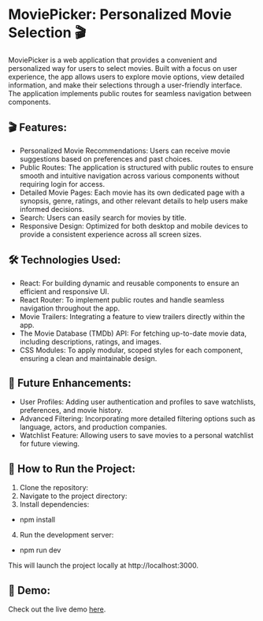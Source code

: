 # MoviePicker: Personalized Movie Selection 🎬
MoviePicker is a web application that provides a convenient and personalized way for users to select movies. Built with a focus on user experience, the app allows users to explore movie options, view detailed information, and make their selections through a user-friendly interface. The application implements public routes for seamless navigation between components.

## 🎬 Features:
- Personalized Movie Recommendations: Users can receive movie suggestions based on preferences and past choices.
- Public Routes: The application is structured with public routes to ensure smooth and intuitive navigation across various components without requiring login for access.
- Detailed Movie Pages: Each movie has its own dedicated page with a synopsis, genre, ratings, and other relevant details to help users make informed decisions.
- Search: Users can easily search for movies by title.
- Responsive Design: Optimized for both desktop and mobile devices to provide a consistent experience across all screen sizes.

## 🛠️ Technologies Used:
- React: For building dynamic and reusable components to ensure an efficient and responsive UI.
- React Router: To implement public routes and handle seamless navigation throughout the app.
- Movie Trailers: Integrating a feature to view trailers directly within the app.
- The Movie Database (TMDb) API: For fetching up-to-date movie data, including descriptions, ratings, and images.
- CSS Modules: To apply modular, scoped styles for each component, ensuring a clean and maintainable design.

## 🌟 Future Enhancements:
- User Profiles: Adding user authentication and profiles to save watchlists, preferences, and movie history.
- Advanced Filtering: Incorporating more detailed filtering options such as language, actors, and production companies.
- Watchlist Feature: Allowing users to save movies to a personal watchlist for future viewing.

## 🚀 How to Run the Project:
1. Clone the repository:
2. Navigate to the project directory:
3. Install dependencies:
 - npm install
4. Run the development server:
 - npm run dev

This will launch the project locally at http://localhost:3000.

## 👾 Demo:
Check out the live demo [here](https://kinonight.vercel.app/).

